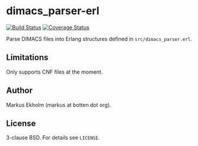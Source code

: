 dimacs_parser-erl
=================
[![Build Status](https://travis-ci.org/markusn/dimacs_parser-erl.png?branch=master)](https://travis-ci.org/markusn/bfer)
[![Coverage Status](https://coveralls.io/repos/markusn/dimacs_parser-erl/badge.png?branch=master)](https://coveralls.io/r/markusn/dimacs_parser-erl?branch=master)

Parse DIMACS files into Erlang structures defined in `src/dimacs_parser.erl`.

## Limitations

Only supports CNF files at the moment.

## Author
Markus Ekholm (markus at botten dot org).

## License
3-clause BSD. For details see `LICENSE`.

